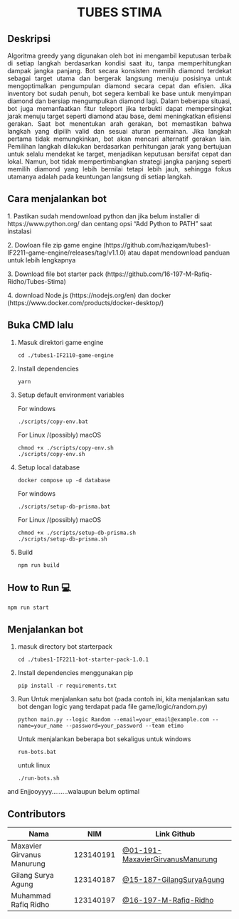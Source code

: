 
# <h1 align="center">TUBES STIMA</h1>

##  Deskripsi

<p align="justify">
  Algoritma greedy yang digunakan oleh bot ini mengambil keputusan terbaik di setiap langkah berdasarkan kondisi saat itu, tanpa memperhitungkan dampak jangka panjang. Bot secara konsisten memilih diamond terdekat sebagai target utama dan bergerak langsung menuju posisinya untuk mengoptimalkan pengumpulan diamond secara cepat dan efisien. Jika inventory bot sudah penuh, bot segera kembali ke base untuk menyimpan diamond dan bersiap mengumpulkan diamond lagi. Dalam beberapa situasi, bot juga memanfaatkan fitur teleport jika terbukti dapat mempersingkat jarak menuju target seperti diamond atau base, demi meningkatkan efisiensi gerakan. Saat bot menentukan arah gerakan, bot memastikan bahwa langkah yang dipilih valid dan sesuai aturan permainan. Jika langkah pertama tidak memungkinkan, bot akan mencari alternatif gerakan lain. Pemilihan langkah dilakukan berdasarkan perhitungan jarak yang bertujuan untuk selalu mendekat ke target, menjadikan keputusan bersifat cepat dan lokal. Namun, bot tidak mempertimbangkan strategi jangka panjang seperti memilih diamond yang lebih bernilai tetapi lebih jauh, sehingga fokus utamanya adalah pada keuntungan langsung di setiap langkah.

</p>

## Cara menjalankan bot
<p>1. Pastikan sudah mendownload python dan jika belum installer di https://www.python.org/
      dan centang opsi “Add Python to PATH” saat instalasi</p>
<p>2. Dowloan file zip game engine (https://github.com/haziqam/tubes1-IF2211-game-engine/releases/tag/v1.1.0) atau dapat mendownload panduan untuk lebih lengkapnya</p>

<p>3. Download file bot starter pack (https://github.com/16-197-M-Rafiq-Ridho/Tubes-Stima)</p>

<p>4. download Node.js (https://nodejs.org/en) dan docker (https://www.docker.com/products/docker-desktop/)</p>

## Buka CMD lalu
1. Masuk direktori game engine
   ```
   cd ./tubes1-IF2110-game-engine
   ```
3. Install dependencies

   ```
   yarn
   ```

4. Setup default environment variables

   For windows

   ```
   ./scripts/copy-env.bat
   ```

   For Linux /(possibly) macOS

   ```
   chmod +x ./scripts/copy-env.sh
   ./scripts/copy-env.sh
   ```

5. Setup local database

   ```
   docker compose up -d database
   ```

   For windows

   ```
   ./scripts/setup-db-prisma.bat
   ```

   For Linux /(possibly) macOS

   ```
   chmod +x ./scripts/setup-db-prisma.sh
   ./scripts/setup-db-prisma.sh
   ```

6. Build

   ```
   npm run build
   ```

## How to Run 💻

```
npm run start
```

## Menjalankan bot
1. masuk directory bot starterpack
   ```
   cd ./tubes1-IF2211-bot-starter-pack-1.0.1
   ```
2. Install dependencies menggunakan pip
   ```
   pip install -r requirements.txt
   ```
3. Run
  Untuk menjalankan satu bot (pada contoh ini, kita menjalankan satu bot dengan logic yang terdapat pada file game/logic/random.py)
   ```
   python main.py --logic Random --email=your_email@example.com --name=your_name --password=your_password --team etimo
   ```
   Untuk menjalankan beberapa bot sekaligus
   untuk windows
   ```
   run-bots.bat
   ```
   untuk linux
   ```
   ./run-bots.sh
   ```

<p>and Enjjooyyyy.........walaupun belum optimal</p>


## Contributors

| Nama                        | NIM       | Link Github                                                                            |
| ----------------------------| --------- | -------------------------------------------------------------------------------------- |
| Maxavier Girvanus Manurung  | 123140191 | [@01-191-MaxavierGirvanusManurung](https://github.com/01-191-MaxavierGirvanusManurung) |
| Gilang Surya Agung          | 123140187 | [@15-187-GilangSuryaAgung](https://github.com/15-187-GilangSuryaAgung)                 |
| Muhammad Rafiq Ridho        | 123140197 | [@16-197-M-Rafiq-Ridho](https://github.com/16-197-M-Rafiq-Ridho)                       |

